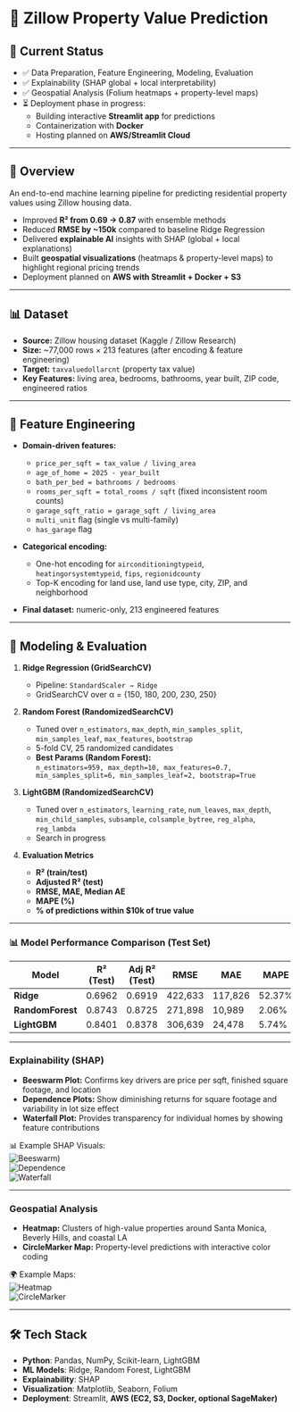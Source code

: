 # 🏡 Zillow Property Value Prediction  

## 📌 Current Status  
- ✅ Data Preparation, Feature Engineering, Modeling, Evaluation  
- ✅ Explainability (SHAP global + local interpretability)  
- ✅ Geospatial Analysis (Folium heatmaps + property-level maps)  
- ⏳ Deployment phase in progress:  
  - Building interactive **Streamlit app** for predictions  
  - Containerization with **Docker**  
  - Hosting planned on **AWS/Streamlit Cloud**  


---

## 📌 Overview  
An end-to-end machine learning pipeline for predicting residential property values using Zillow housing data.  
- Improved **R² from 0.69 → 0.87** with ensemble methods  
- Reduced **RMSE by ~150k** compared to baseline Ridge Regression  
- Delivered **explainable AI** insights with SHAP (global + local explanations)  
- Built **geospatial visualizations** (heatmaps & property-level maps) to highlight regional pricing trends  
- Deployment planned on **AWS with Streamlit + Docker + S3**  

---

## 📊 Dataset  
- **Source:** Zillow housing dataset (Kaggle / Zillow Research)  
- **Size:** ~77,000 rows × 213 features (after encoding & feature engineering)  
- **Target:** `taxvaluedollarcnt` (property tax value)  
- **Key Features:** living area, bedrooms, bathrooms, year built, ZIP code, engineered ratios  

---

## 🔧 Feature Engineering  
- **Domain-driven features:**  
  - `price_per_sqft = tax_value / living_area`  
  - `age_of_home = 2025 - year_built`  
  - `bath_per_bed = bathrooms / bedrooms`  
  - `rooms_per_sqft = total_rooms / sqft` (fixed inconsistent room counts)  
  - `garage_sqft_ratio = garage_sqft / living_area`  
  - `multi_unit` flag (single vs multi-family)  
  - `has_garage` flag  

- **Categorical encoding:**  
  - One-hot encoding for `airconditioningtypeid`, `heatingorsystemtypeid`, `fips`, `regionidcounty`  
  - Top-K encoding for land use, land use type, city, ZIP, and neighborhood  

- **Final dataset:** numeric-only, 213 engineered features  

---

## 🔧 Modeling & Evaluation  

1. **Ridge Regression (GridSearchCV)**  
   - Pipeline: `StandardScaler → Ridge`  
   - GridSearchCV over α = {150, 180, 200, 230, 250}  

2. **Random Forest (RandomizedSearchCV)**  
   - Tuned over `n_estimators`, `max_depth`, `min_samples_split`, `min_samples_leaf`, `max_features`, `bootstrap`  
   - 5-fold CV, 25 randomized candidates
   - **Best Params (Random Forest):**  
      `n_estimators=959, max_depth=10, max_features=0.7, min_samples_split=6, min_samples_leaf=2, bootstrap=True`
 

3. **LightGBM (RandomizedSearchCV)**  
   - Tuned over `n_estimators`, `learning_rate`, `num_leaves`, `max_depth`, `min_child_samples`, `subsample`, `colsample_bytree`, `reg_alpha`, `reg_lambda`  
   - Search in progress  

4. **Evaluation Metrics**  
   - **R² (train/test)**  
   - **Adjusted R² (test)**  
   - **RMSE, MAE, Median AE**  
   - **MAPE (%)**  
   - **% of predictions within $10k of true value**  

---

### 📊 Model Performance Comparison (Test Set)

| Model          | R² (Test) | Adj R² (Test) | RMSE     | MAE     | MAPE   | Within $10k | Within $20k | Within $50k | Within 5% | Within 10% |
|----------------|-----------|---------------|----------|---------|--------|-------------|-------------|-------------|-----------|------------|
| **Ridge**      | 0.6962    | 0.6919        | 422,633  | 117,826 | 52.37% | 8.85%       | 16.98%      | 40.10%      | 18.84%    | 34.36%     |
| **RandomForest** | 0.8743  | 0.8725        | 271,898  | 10,989  | 2.06%  | 85.23%      | 95.13%      | 98.60%      | 93.85%    | 97.77%     |
| **LightGBM**   | 0.8401    | 0.8378        | 306,639  | 24,478  | 5.74%  | 53.30%      | 78.40%      | 94.17%      | 72.80%    | 88.02%     |


---

### Explainability (SHAP)  
- **Beeswarm Plot:** Confirms key drivers are price per sqft, finished square footage, and location  
- **Dependence Plots:** Show diminishing returns for square footage and variability in lot size effect  
- **Waterfall Plot:** Provides transparency for individual homes by showing feature contributions  

📊 Example SHAP Visuals:  
![Beeswarm](https://github.com/TINYRAINYLIN/Zillow_Property_Price_Prediction/blob/main/reports/figures/old_shap_beeswarm.png))  
![Dependence](https://github.com/TINYRAINYLIN/Zillow_Property_Price_Prediction/blob/main/reports/figures/bees_space.png)  
![Waterfall](https://github.com/TINYRAINYLIN/Zillow_Property_Price_Prediction/blob/main/reports/figures/waterfall.png)  

---

### Geospatial Analysis  
- **Heatmap:** Clusters of high-value properties around Santa Monica, Beverly Hills, and coastal LA  
- **CircleMarker Map:** Property-level predictions with interactive color coding  

🌍 Example Maps:  
![Heatmap](https://github.com/TINYRAINYLIN/Zillow_Property_Price_Prediction/blob/main/reports/figures/Heatmap.png)  
![CircleMarker](https://github.com/TINYRAINYLIN/Zillow_Property_Price_Prediction/blob/main/reports/figures/Colormap.png)  

---

## 🛠️ Tech Stack  
- **Python**: Pandas, NumPy, Scikit-learn, LightGBM  
- **ML Models**: Ridge, Random Forest, LightGBM  
- **Explainability**: SHAP  
- **Visualization**: Matplotlib, Seaborn, Folium  
- **Deployment**: Streamlit, **AWS (EC2, S3, Docker, optional SageMaker)**  
